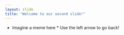 ```yaml
---
layout: slide
title: "Welcome to our second slide!"
---
```

* Imagine a meme here *
Use the left arrow to go back!